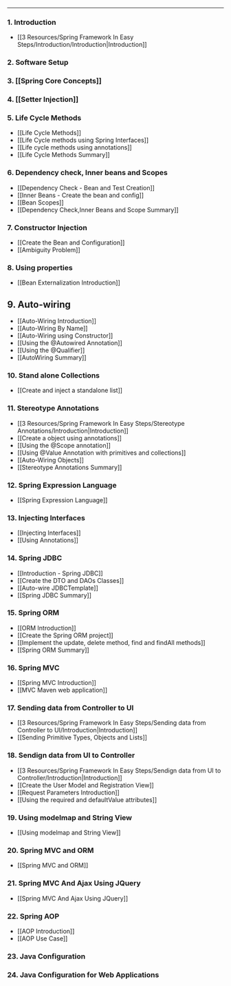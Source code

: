 
---

### 1. Introduction

- [[3 Resources/Spring Framework In Easy Steps/Introduction/Introduction|Introduction]]
### 2. Software Setup

### 3. [[Spring Core Concepts]]

### 4. [[Setter Injection]]

### 5. Life Cycle Methods

- [[Life Cycle Methods]]
- [[Life Cycle methods using Spring Interfaces]]
- [[Life cycle methods using annotations]]
- [[Life Cycle Methods Summary]]

### 6. Dependency check, Inner beans and Scopes

- [[Dependency Check - Bean and Test Creation]]
- [[Inner Beans - Create the bean and config]]
- [[Bean Scopes]]
- [[Dependency Check,Inner Beans and Scope Summary]]
### 7. Constructor Injection

- [[Create the Bean and Configuration]]
- [[Ambiguity Problem]]
### 8. Using properties

- [[Bean Externalization Introduction]]
## 9. Auto-wiring

- [[Auto-Wiring Introduction]]
- [[Auto-Wiring By Name]]
- [[Auto-Wiring using Constructor]]
- [[Using the @Autowired Annotation]]
- [[Using the @Qualifier]]
- [[AutoWiring Summary]]
### 10. Stand alone Collections

- [[Create and inject a standalone list]]
### 11. Stereotype Annotations

- [[3 Resources/Spring Framework In Easy Steps/Stereotype Annotations/Introduction|Introduction]]
- [[Create a object using annotations]]
- [[Using the @Scope annotation]]
- [[Using @Value Annotation with primitives and collections]]
- [[Auto-Wiring Objects]]
- [[Stereotype Annotations Summary]]
### 12. Spring Expression Language

- [[Spring Expression Language]]
### 13. Injecting Interfaces

- [[Injecting Interfaces]]
- [[Using Annotations]]

### 14. Spring JDBC

- [[Introduction - Spring JDBC]]
- [[Create the DTO and DAOs Classes]]
- [[Auto-wire JDBCTemplate]]
- [[Spring JDBC Summary]]
### 15. Spring ORM

- [[ORM Introduction]]
- [[Create the Spring ORM project]]
- [[Implement the update, delete method, find and findAll methods]]
- [[Spring ORM Summary]]
### 16. Spring MVC

- [[Spring MVC Introduction]]
- [[MVC Maven web application]]
### 17. Sending data from Controller to UI

- [[3 Resources/Spring Framework In Easy Steps/Sending data from Controller to UI/Introduction|Introduction]]
- [[Sending Primitive Types, Objects and Lists]]
### 18. Sendign data from UI to Controller

- [[3 Resources/Spring Framework In Easy Steps/Sendign data from UI to Controller/Introduction|Introduction]]
- [[Create the User Model and Registration View]]
- [[Request Parameters Introduction]]
- [[Using the required and defaultValue attributes]]
### 19. Using modelmap and String View

- [[Using modelmap and String View]]
### 20. Spring MVC and ORM

- [[Spring MVC and ORM]]
### 21. Spring MVC And Ajax Using JQuery

- [[Spring MVC And Ajax Using JQuery]]
### 22. Spring AOP

- [[AOP Introduction]]
- [[AOP Use Case]]

### 23. Java Configuration

### 24. Java Configuration for Web Applications



